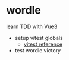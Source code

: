 # wordle

learn TDD with Vue3

- setup vitest globals
  - [vitest reference](https://vitest.dev/config/#globals)
- test wordle victory